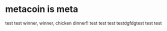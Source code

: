 # metacoin is meta

test
test
winner, winner, chicken dinner!!
test
test
test
testdgfdgtest
test
test
